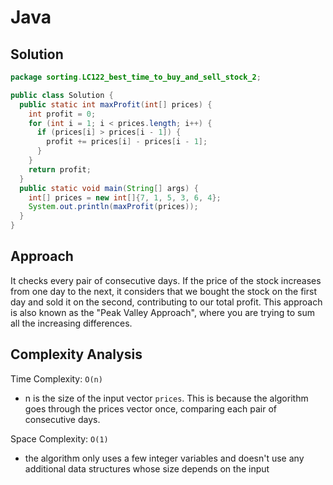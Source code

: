 # Java

## Solution

```java
package sorting.LC122_best_time_to_buy_and_sell_stock_2;

public class Solution {
  public static int maxProfit(int[] prices) {
    int profit = 0;
    for (int i = 1; i < prices.length; i++) {
      if (prices[i] > prices[i - 1]) {
        profit += prices[i] - prices[i - 1];
      }
    }
    return profit;
  }
  public static void main(String[] args) {
    int[] prices = new int[]{7, 1, 5, 3, 6, 4};
    System.out.println(maxProfit(prices));
  }
}

```

## Approach

It checks every pair of consecutive days. If the price of the stock increases from one day to the next, it considers that we bought the stock on the first day and sold it on the second, contributing to our total profit. This approach is also known as the "Peak Valley Approach", where you are trying to sum all the increasing differences.

## Complexity Analysis

Time Complexity: `O(n)`

* n is the size of the input vector `prices`. This is because the algorithm goes through the prices vector once, comparing each pair of consecutive days.

Space Complexity: `O(1)`

* the algorithm only uses a few integer variables and doesn't use any additional data structures whose size depends on the input
